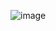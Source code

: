 ![image](https://github.com/Rahul-chaurasiya/Leetcode-Practice-Problem/assets/77222540/cd43fe92-1597-461a-9152-3f6a1ca190c6)
